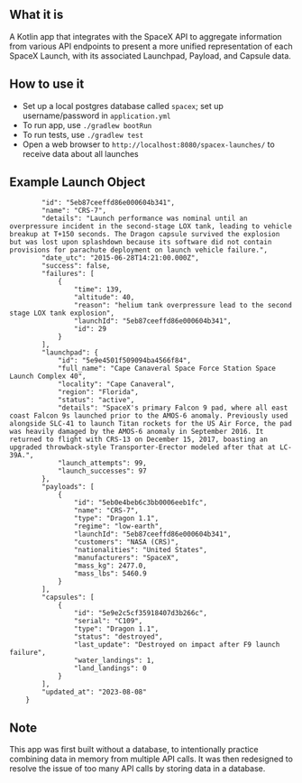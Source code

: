 ## **What it is**
A Kotlin app that integrates with the SpaceX API to aggregate information from various API endpoints to present a more unified representation of each SpaceX Launch,  with its associated Launchpad, Payload, and Capsule data.

## **How to use it**
- Set up a local postgres database called `spacex`; set up username/password in `application.yml`
- To run app, use `./gradlew bootRun`
- To run tests, use `./gradlew test`
- Open a web browser to `http://localhost:8080/spacex-launches/` to receive data about all launches

## **Example Launch Object**
```{
        "id": "5eb87ceeffd86e000604b341",
        "name": "CRS-7",
        "details": "Launch performance was nominal until an overpressure incident in the second-stage LOX tank, leading to vehicle breakup at T+150 seconds. The Dragon capsule survived the explosion but was lost upon splashdown because its software did not contain provisions for parachute deployment on launch vehicle failure.",
        "date_utc": "2015-06-28T14:21:00.000Z",
        "success": false,
        "failures": [
            {
                "time": 139,
                "altitude": 40,
                "reason": "helium tank overpressure lead to the second stage LOX tank explosion",
                "launchId": "5eb87ceeffd86e000604b341",
                "id": 29
            }
        ],
        "launchpad": {
            "id": "5e9e4501f509094ba4566f84",
            "full_name": "Cape Canaveral Space Force Station Space Launch Complex 40",
            "locality": "Cape Canaveral",
            "region": "Florida",
            "status": "active",
            "details": "SpaceX's primary Falcon 9 pad, where all east coast Falcon 9s launched prior to the AMOS-6 anomaly. Previously used alongside SLC-41 to launch Titan rockets for the US Air Force, the pad was heavily damaged by the AMOS-6 anomaly in September 2016. It returned to flight with CRS-13 on December 15, 2017, boasting an upgraded throwback-style Transporter-Erector modeled after that at LC-39A.",
            "launch_attempts": 99,
            "launch_successes": 97
        },
        "payloads": [
            {
                "id": "5eb0e4beb6c3bb0006eeb1fc",
                "name": "CRS-7",
                "type": "Dragon 1.1",
                "regime": "low-earth",
                "launchId": "5eb87ceeffd86e000604b341",
                "customers": "NASA (CRS)",
                "nationalities": "United States",
                "manufacturers": "SpaceX",
                "mass_kg": 2477.0,
                "mass_lbs": 5460.9
            }
        ],
        "capsules": [
            {
                "id": "5e9e2c5cf35918407d3b266c",
                "serial": "C109",
                "type": "Dragon 1.1",
                "status": "destroyed",
                "last_update": "Destroyed on impact after F9 launch failure",
                "water_landings": 1,
                "land_landings": 0
            }
        ],
        "updated_at": "2023-08-08"
    }
```

## **Note**
This app was first built without a database, to intentionally practice combining data in memory from multiple API calls. It was then redesigned to resolve the issue of too many API calls by storing data in a database.
